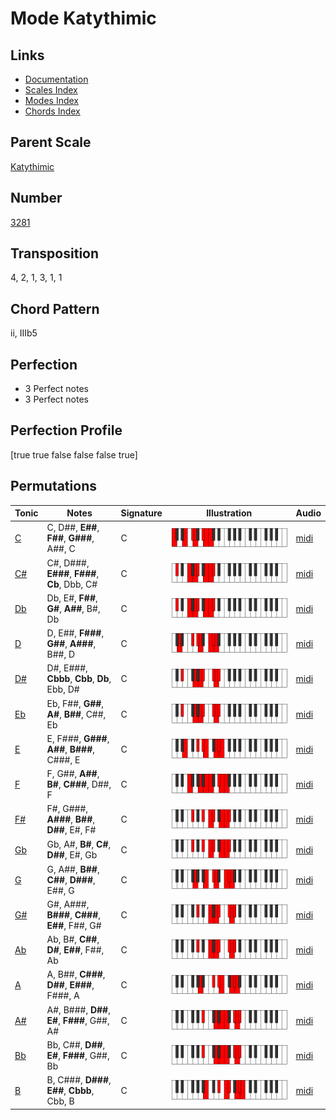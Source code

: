 # Mode Katythimic

## Links

- [Documentation](README.md)
- [Scales Index](Scales.md)
- [Modes Index](Modes.md)
- [Chords Index](Chords.md)

## Parent Scale

[Katythimic](ScaleKatythimic.md)

## Number

[3281](https://ianring.com/musictheory/scales/3281)

## Transposition

4, 2, 1, 3, 1, 1

## Chord Pattern

ii, IIIb5

## Perfection

- 3 Perfect notes
- 3 Perfect notes

## Perfection Profile

[true true false false false true]

## Permutations

| Tonic | Notes | Signature | Illustration | Audio |
|-------|-------|-----------|--------------|-------|
| [C](ModeCNaturalKatythimic.md) | C, D##, **E##**, **F##**, **G###**, A##, C | C | ![CNaturalKatythimic](ModeCNaturalKatythimic.png) | [midi](https://github.com/edipermadi/music/blob/main/docs/ModeCNaturalKatythimic.mid?raw=true) |
| [C#](ModeCSharpKatythimic.md) | C#, D###, **E###**, **F###**, **Cb**, Dbb, C# | C | ![CSharpKatythimic](ModeCSharpKatythimic.png) | [midi](https://github.com/edipermadi/music/blob/main/docs/ModeCSharpKatythimic.mid?raw=true) |
| [Db](ModeDFlatKatythimic.md) | Db, E#, **F##**, **G#**, **A##**, B#, Db | C | ![DFlatKatythimic](ModeDFlatKatythimic.png) | [midi](https://github.com/edipermadi/music/blob/main/docs/ModeDFlatKatythimic.mid?raw=true) |
| [D](ModeDNaturalKatythimic.md) | D, E##, **F###**, **G##**, **A###**, B##, D | C | ![DNaturalKatythimic](ModeDNaturalKatythimic.png) | [midi](https://github.com/edipermadi/music/blob/main/docs/ModeDNaturalKatythimic.mid?raw=true) |
| [D#](ModeDSharpKatythimic.md) | D#, E###, **Cbbb**, **Cbb**, **Db**, Ebb, D# | C | ![DSharpKatythimic](ModeDSharpKatythimic.png) | [midi](https://github.com/edipermadi/music/blob/main/docs/ModeDSharpKatythimic.mid?raw=true) |
| [Eb](ModeEFlatKatythimic.md) | Eb, F##, **G##**, **A#**, **B##**, C##, Eb | C | ![EFlatKatythimic](ModeEFlatKatythimic.png) | [midi](https://github.com/edipermadi/music/blob/main/docs/ModeEFlatKatythimic.mid?raw=true) |
| [E](ModeENaturalKatythimic.md) | E, F###, **G###**, **A##**, **B###**, C###, E | C | ![ENaturalKatythimic](ModeENaturalKatythimic.png) | [midi](https://github.com/edipermadi/music/blob/main/docs/ModeENaturalKatythimic.mid?raw=true) |
| [F](ModeFNaturalKatythimic.md) | F, G##, **A##**, **B#**, **C###**, D##, F | C | ![FNaturalKatythimic](ModeFNaturalKatythimic.png) | [midi](https://github.com/edipermadi/music/blob/main/docs/ModeFNaturalKatythimic.mid?raw=true) |
| [F#](ModeFSharpKatythimic.md) | F#, G###, **A###**, **B##**, **D##**, E#, F# | C | ![FSharpKatythimic](ModeFSharpKatythimic.png) | [midi](https://github.com/edipermadi/music/blob/main/docs/ModeFSharpKatythimic.mid?raw=true) |
| [Gb](ModeGFlatKatythimic.md) | Gb, A#, **B#**, **C#**, **D##**, E#, Gb | C | ![GFlatKatythimic](ModeGFlatKatythimic.png) | [midi](https://github.com/edipermadi/music/blob/main/docs/ModeGFlatKatythimic.mid?raw=true) |
| [G](ModeGNaturalKatythimic.md) | G, A##, **B##**, **C##**, **D###**, E##, G | C | ![GNaturalKatythimic](ModeGNaturalKatythimic.png) | [midi](https://github.com/edipermadi/music/blob/main/docs/ModeGNaturalKatythimic.mid?raw=true) |
| [G#](ModeGSharpKatythimic.md) | G#, A###, **B###**, **C###**, **E##**, F##, G# | C | ![GSharpKatythimic](ModeGSharpKatythimic.png) | [midi](https://github.com/edipermadi/music/blob/main/docs/ModeGSharpKatythimic.mid?raw=true) |
| [Ab](ModeAFlatKatythimic.md) | Ab, B#, **C##**, **D#**, **E##**, F##, Ab | C | ![AFlatKatythimic](ModeAFlatKatythimic.png) | [midi](https://github.com/edipermadi/music/blob/main/docs/ModeAFlatKatythimic.mid?raw=true) |
| [A](ModeANaturalKatythimic.md) | A, B##, **C###**, **D##**, **E###**, F###, A | C | ![ANaturalKatythimic](ModeANaturalKatythimic.png) | [midi](https://github.com/edipermadi/music/blob/main/docs/ModeANaturalKatythimic.mid?raw=true) |
| [A#](ModeASharpKatythimic.md) | A#, B###, **D##**, **E#**, **F###**, G##, A# | C | ![ASharpKatythimic](ModeASharpKatythimic.png) | [midi](https://github.com/edipermadi/music/blob/main/docs/ModeASharpKatythimic.mid?raw=true) |
| [Bb](ModeBFlatKatythimic.md) | Bb, C##, **D##**, **E#**, **F###**, G##, Bb | C | ![BFlatKatythimic](ModeBFlatKatythimic.png) | [midi](https://github.com/edipermadi/music/blob/main/docs/ModeBFlatKatythimic.mid?raw=true) |
| [B](ModeBNaturalKatythimic.md) | B, C###, **D###**, **E##**, **Cbbb**, Cbb, B | C | ![BNaturalKatythimic](ModeBNaturalKatythimic.png) | [midi](https://github.com/edipermadi/music/blob/main/docs/ModeBNaturalKatythimic.mid?raw=true) |
